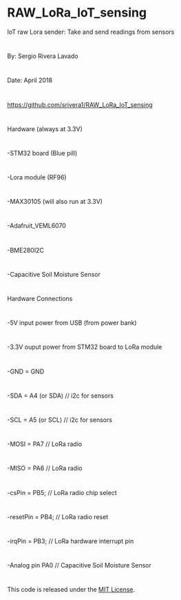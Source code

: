 # RAW_LoRa_IoT_sensing


  IoT raw Lora sender: Take and send readings from sensors
#
  By: Sergio Rivera Lavado
#
  Date: April 2018
#
  https://github.com/srivera1/RAW_LoRa_IoT_sensing
#
  Hardware (always at 3.3V)
#
  -STM32 board (Blue pill)
#
  -Lora module (RF96)
#
  -MAX30105            (will also run at 3.3V)
#
  -Adafruit_VEML6070
#
  -BME280I2C
#
  -Capacitive Soil Moisture Sensor
#
  Hardware Connections
#
  -5V input power from USB (from power bank)
#
  -3.3V ouput power from STM32 board to LoRa module
#
  -GND = GND
#
  -SDA = A4 (or SDA)     // i2c for sensors
#
  -SCL = A5 (or SCL)     // i2c for sensors
#
  -MOSI = PA7            // LoRa radio
#
  -MISO = PA6            // LoRa radio
#
  -csPin = PB5;          // LoRa radio chip select
#
  -resetPin = PB4;       // LoRa radio reset
#
  -irqPin = PB3;         // LoRa hardware interrupt pin
#
  -Analog pin PA0        // Capacitive Soil Moisture Sensor
#
  This code is released under the [MIT License](http://opensource.org/licenses/MIT).
